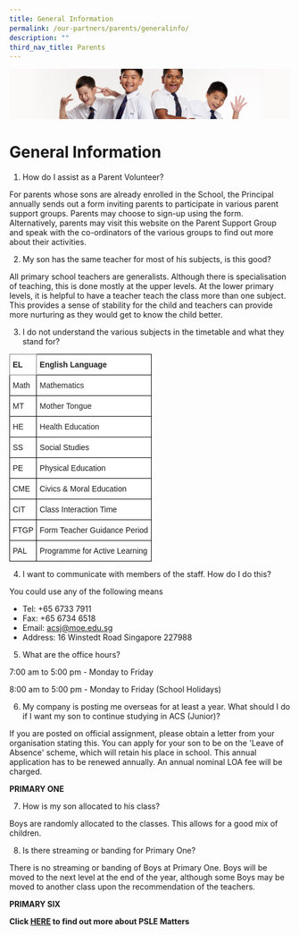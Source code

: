 ```yaml
---
title: General Information
permalink: /our-partners/parents/generalinfo/
description: ""
third_nav_title: Parents
---
```

![](/images/Sub-banner2.jpg)

General Information
===================

1.  How do I assist as a Parent Volunteer?

For parents whose sons are already enrolled in the School, the Principal annually sends out a form inviting parents to participate in various parent support groups. Parents may choose to sign-up using the form. Alternatively, parents may visit this website on the Parent Support Group and speak with the co-ordinators of the various groups to find out more about their activities.

2.  My son has the same teacher for most of his subjects, is this good?

All primary school teachers are generalists. Although there is specialisation of teaching, this is done mostly at the upper levels. At the lower primary levels, it is helpful to have a teacher teach the class more than one subject. This provides a sense of stability for the child and teachers can provide more nurturing as they would get to know the child better.&nbsp;

3.  I do not understand the various subjects in the timetable and what they stand for?

<style type="text/css">
.tg  {border-collapse:collapse;border-spacing:0;}
.tg td{border-color:black;border-style:solid;border-width:1px;font-family:Arial, sans-serif;font-size:14px;
  overflow:hidden;padding:10px 5px;word-break:normal;}
.tg th{border-color:black;border-style:solid;border-width:1px;font-family:Arial, sans-serif;font-size:14px;
  font-weight:normal;overflow:hidden;padding:10px 5px;word-break:normal;}
.tg .tg-z4ud{background-color:#FFF;border-color:inherit;color:#232323;font-weight:bold;text-align:left;vertical-align:middle}
.tg .tg-nqe8{background-color:#FFF;color:#232323;font-weight:bold;text-align:left;vertical-align:middle}
.tg .tg-3c0f{background-color:#FFF;color:#232323;text-align:left;vertical-align:middle}
.tg .tg-zr06{background-color:#FFF;text-align:left;vertical-align:middle}
</style>
<table class="tg">
<thead>
  <tr>
    <th class="tg-z4ud"><span style="color:inherit;background-color:transparent">EL</span></th>
    <th class="tg-nqe8"><span style="color:inherit;background-color:transparent">English Language</span></th>
  </tr>
</thead>
<tbody>
  <tr>
    <td class="tg-3c0f"><span style="color:inherit;background-color:transparent">Math</span></td>
    <td class="tg-3c0f"><span style="color:inherit;background-color:transparent">Mathematics</span></td>
  </tr>
  <tr>
    <td class="tg-3c0f"><span style="color:inherit;background-color:transparent">MT</span></td>
    <td class="tg-3c0f"><span style="color:inherit;background-color:transparent">Mother Tongue</span></td>
  </tr>
  <tr>
    <td class="tg-3c0f"><span style="color:inherit;background-color:transparent">HE</span></td>
    <td class="tg-3c0f"><span style="color:inherit;background-color:transparent">Health Education</span></td>
  </tr>
  <tr>
    <td class="tg-zr06"><span style="color:inherit;background-color:transparent">SS</span></td>
    <td class="tg-zr06"><span style="color:inherit;background-color:transparent">Social Studies</span></td>
  </tr>
  <tr>
    <td class="tg-zr06"><span style="color:inherit;background-color:transparent">PE</span></td>
    <td class="tg-zr06"><span style="color:inherit;background-color:transparent">Physical Education</span></td>
  </tr>
  <tr>
    <td class="tg-zr06"><span style="color:inherit;background-color:transparent">CME</span></td>
    <td class="tg-zr06"><span style="color:inherit;background-color:transparent">Civics &amp; Moral Education</span></td>
  </tr>
  <tr>
    <td class="tg-zr06"><span style="color:inherit;background-color:transparent">CIT</span></td>
    <td class="tg-zr06"><span style="color:inherit;background-color:transparent">Class Interaction Time</span></td>
  </tr>
  <tr>
    <td class="tg-zr06"><span style="color:inherit;background-color:transparent">FTGP</span></td>
    <td class="tg-zr06"><span style="color:inherit;background-color:transparent">Form Teacher Guidance Period</span></td>
  </tr>
  <tr>
    <td class="tg-zr06"><span style="color:inherit;background-color:transparent">PAL</span></td>
    <td class="tg-zr06"><span style="color:inherit;background-color:transparent">Programme for Active Learning</span></td>
  </tr>
</tbody>
</table>

4.  I want to communicate with members of the staff. How do I do this?

You could use any of the following means

*   Tel: +65 6733 7911
*   Fax: +65 6734 6518
*   Email: acsj@moe.edu.sg
*   Address: 16 Winstedt Road&nbsp;Singapore 227988

5.  What are the office hours?

7:00 am to 5:00 pm - Monday to Friday

8:00 am to 5:00 pm - Monday to Friday (School Holidays)


6.  My company is posting me overseas for at least a year. What should I do if I want my son to continue studying in ACS (Junior)?

If you are posted on official assignment, please obtain a letter from your organisation stating this. You can apply for your son to be on the 'Leave of Absence' scheme, which will retain his place in school. This annual application has to be renewed annually. An annual nominal LOA fee will be charged.

**PRIMARY ONE**

7.  How is my son allocated to his class?

Boys are randomly allocated to the classes. This allows for a good mix of children.

8.  Is there streaming or banding for Primary One?

There is no streaming or banding of Boys at Primary One. Boys will be moved to the next level at the end of the year, although some Boys may be moved to another class upon the recommendation of the teachers.

**PRIMARY SIX**

**Click&nbsp;[HERE](/our-partners/Parents/psle/permalink)&nbsp;to find out more about PSLE Matters**